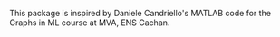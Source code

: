 This package is inspired by Daniele Candriello's MATLAB code for the Graphs in ML course at MVA, ENS Cachan.